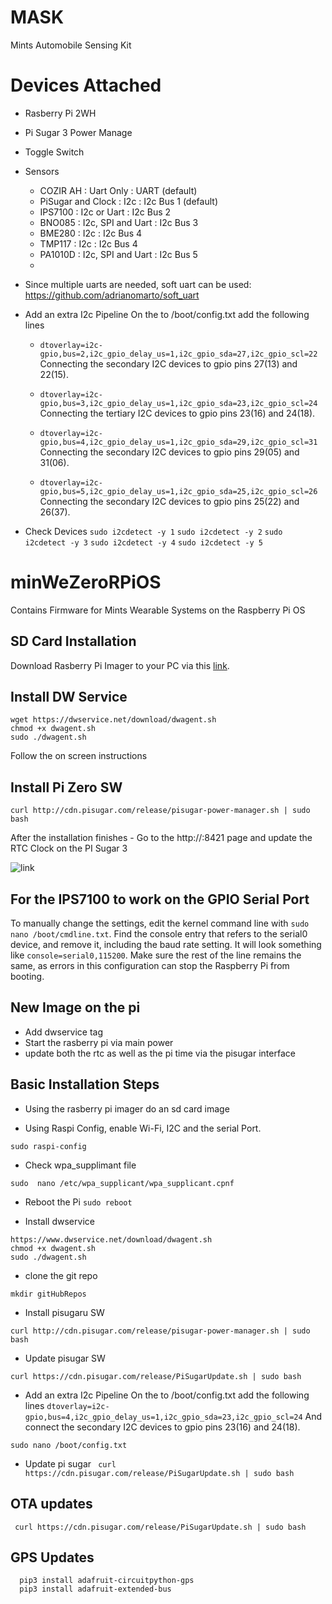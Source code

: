 # MASK
Mints Automobile Sensing Kit 

# Devices Attached
- Rasberry Pi 2WH
- Pi Sugar 3 Power Manage
- Toggle Switch
- Sensors
  - COZIR AH          : Uart Only           : UART (default)
  - PiSugar and Clock : I2c                 : I2c Bus 1 (default)
  - IPS7100           : I2c or Uart         : I2c Bus 2
  - BNO085            : I2c, SPI and Uart   : I2c Bus 3
  - BME280            : I2c                 : I2c Bus 4
  - TMP117            : I2c                 : I2c Bus 4
  - PA1010D           : I2c, SPI and Uart   : I2c Bus 5
  - 
- Since multiple uarts are needed, soft uart can be used: https://github.com/adrianomarto/soft_uart
- Add an extra I2c Pipeline On the to /boot/config.txt add the following lines
  
    - `dtoverlay=i2c-gpio,bus=2,i2c_gpio_delay_us=1,i2c_gpio_sda=27,i2c_gpio_scl=22` Connecting the secondary I2C devices to gpio pins 27(13) and 22(15).
    
    - `dtoverlay=i2c-gpio,bus=3,i2c_gpio_delay_us=1,i2c_gpio_sda=23,i2c_gpio_scl=24` Connecting the tertiary I2C devices to gpio pins 23(16) and 24(18).
    
    - `dtoverlay=i2c-gpio,bus=4,i2c_gpio_delay_us=1,i2c_gpio_sda=29,i2c_gpio_scl=31` Connecting the secondary I2C devices to gpio pins 29(05) and 31(06).
    
    - `dtoverlay=i2c-gpio,bus=5,i2c_gpio_delay_us=1,i2c_gpio_sda=25,i2c_gpio_scl=26` Connecting  the secondary I2C devices to gpio pins 25(22) and 26(37).

- Check Devices
  ```sudo i2cdetect -y 1```
  ```sudo i2cdetect -y 2```
  ```sudo i2cdetect -y 3```
  ```sudo i2cdetect -y 4```
  ```sudo i2cdetect -y 5```

# minWeZeroRPiOS
Contains Firmware for Mints Wearable Systems on the Raspberry Pi OS


## SD Card Installation 
Download Rasberry Pi Imager to your PC via this [link](https://www.raspberrypi.com/software/).


## Install DW Service 
```
wget https://dwservice.net/download/dwagent.sh
chmod +x dwagent.sh 
sudo ./dwagent.sh 
```
Follow the on screen instructions 


## Install Pi Zero SW 
```
curl http://cdn.pisugar.com/release/pisugar-power-manager.sh | sudo bash
```
After the installation finishes - Go to the http://<your raspberry ip>:8421 page and update the RTC Clock on the PI Sugar 3 

![link](https://raw.githubusercontent.com/mi3nts/minWeZeroRPiOS/main/res/piSugar3.png)

## For the IPS7100 to work on the GPIO Serial Port
To manually change the settings, edit the kernel command line with `sudo nano /boot/cmdline.txt`. Find the console entry that refers to the serial0 device, and remove it, including the baud rate setting. It will look something like `console=serial0,115200`. Make sure the rest of the line remains the same, as errors in this configuration can stop the Raspberry Pi from booting.

## New Image on the pi
- Add dwservice tag
- Start the rasberry pi via main power 
- update both the rtc as well as the pi time via the pisugar interface



## Basic Installation Steps
- Using the rasberry pi imager do an sd card image


- Using Raspi Config, enable Wi-Fi, I2C and the serial Port. 
```
sudo raspi-config
```

- Check wpa_supplimant file 
```
sudo  nano /etc/wpa_supplicant/wpa_supplicant.cpnf
```
- Reboot the Pi
```sudo reboot```

- Install dwservice 
```
https://www.dwservice.net/download/dwagent.sh
chmod +x dwagent.sh 
sudo ./dwagent.sh 
```
- clone the git repo 
```
mkdir gitHubRepos
```

- Install pisugaru SW
```
curl http://cdn.pisugar.com/release/pisugar-power-manager.sh | sudo bash
```
 - Update pisugar SW
```
curl https://cdn.pisugar.com/release/PiSugarUpdate.sh | sudo bash
```
- Add an extra I2c Pipeline 
On the to /boot/config.txt add the following lines `dtoverlay=i2c-gpio,bus=4,i2c_gpio_delay_us=1,i2c_gpio_sda=23,i2c_gpio_scl=24` And connect the secondary I2C devices to gpio pins 23(16) and 24(18).
 ```
 sudo nano /boot/config.txt
 ```


- Update pi sugar
``` curl https://cdn.pisugar.com/release/PiSugarUpdate.sh | sudo bash```

 ## OTA updates 
``` curl https://cdn.pisugar.com/release/PiSugarUpdate.sh | sudo bash```

## GPS Updates 
```
  pip3 install adafruit-circuitpython-gps
  pip3 install adafruit-extended-bus
```


